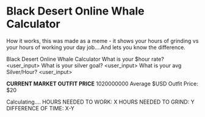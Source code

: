 # Black Desert Online Whale Calculator

How it works, this was made as a meme - it shows your hours of grinding vs your hours of working your day job....And lets you know the difference. 

Black Desert Online Whale Calculator
What is your $hour rate? <user_input>
What is your silver goal? <user_input>
What is your avg Silver/Hour? <user_input>


****CURRENT MARKET OUTFIT PRICE****
1020000000
Average $USD Outfit Price: $20


Calculating....
HOURS NEEDED TO WORK: X
HOURS NEEDED TO GRIND: Y
DIFFERENCE OF TIME: X-Y
